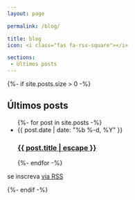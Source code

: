 ```yaml
---
layout: page

permalink: /blog/

title: blog
icon: <i class="fas fa-rss-square"></i>

sections:
 - Últimos posts
---
```


{%- if site.posts.size > 0 -%}
  <h2 class="post-list-heading">Últimos posts</h2>
  
  <ul class="post-list">
    {%- for post in site.posts -%}
    <li>
      <span class="post-meta"><i class="far fa-calendar-alt"></i> {{ post.date | date: "%b %-d, %Y" }}</span>
      <h3>
        <a class="post-link" href="{{ post.url }}">
          {{ post.title | escape }}
        </a>
      </h3>
    </li>
    {%- endfor -%}
  </ul>

  <p class="rss-subscribe">se inscreva <a href="{{ "/feed.xml" }}">via RSS</a></p>
{%- endif -%}


